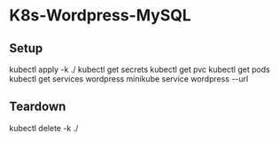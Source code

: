 # K8s-Wordpress-MySQL

## Setup

kubectl apply -k ./
kubectl get secrets
kubectl get pvc
kubectl get pods
kubectl get services wordpress
minikube service wordpress --url


## Teardown

kubectl delete -k ./
